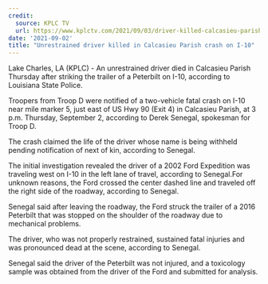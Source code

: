 ```yaml
---
credit:
  source: KPLC TV
  url: https://www.kplctv.com/2021/09/03/driver-killed-calcasieu-parish-crash-i-10/
date: '2021-09-02'
title: "Unrestrained driver killed in Calcasieu Parish crash on I-10"
---
```

Lake Charles, LA (KPLC) - An unrestrained driver died in Calcasieu Parish Thursday after striking the trailer of a Peterbilt on I-10, according to Louisiana State Police.

Troopers from Troop D were notified of a two-vehicle fatal crash on I-10 near mile marker 5, just east of US Hwy 90 (Exit 4) in Calcasieu Parish, at 3 p.m. Thursday, September 2, according to Derek Senegal, spokesman for Troop D.

The crash claimed the life of the driver whose name is being withheld pending notification of next of kin, according to Senegal.

The initial investigation revealed the driver of a 2002 Ford Expedition was traveling west on I-10 in the left lane of travel, according to Senegal.For unknown reasons, the Ford crossed the center dashed line and traveled off the right side of the roadway, according to Senegal.

Senegal said after leaving the roadway, the Ford struck the trailer of a 2016 Peterbilt that was stopped on the shoulder of the roadway due to mechanical problems.

The driver, who was not properly restrained, sustained fatal injuries and was pronounced dead at the scene, according to Senegal.

Senegal said the driver of the Peterbilt was not injured, and a toxicology sample was obtained from the driver of the Ford and submitted for analysis.
